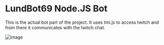 # LundBot69 Node.JS Bot

This is the actual bot part of the project.
It uses tmi.js to access twitch and from there it communicates with the twitch chat.

![image](https://github.com/MagnusHLund/LundBot69_Twitch/assets/124877369/d5a50090-9ea3-4da5-b565-3b2eb50e7f7d)
